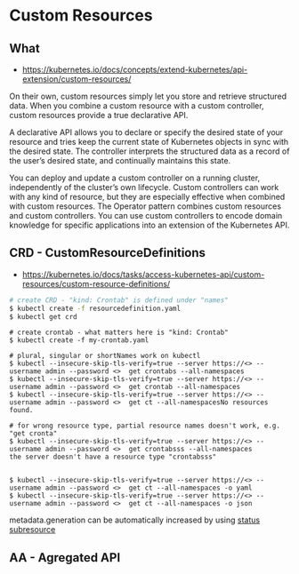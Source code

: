 # Custom Resources

## What
* https://kubernetes.io/docs/concepts/extend-kubernetes/api-extension/custom-resources/

On their own, custom resources simply let you store and retrieve structured data. When you combine a custom resource with a custom controller, custom resources provide a true declarative API.

A declarative API allows you to declare or specify the desired state of your resource and tries keep the current state of Kubernetes objects in sync with the desired state. The controller interprets the structured data as a record of the user’s desired state, and continually maintains this state.

You can deploy and update a custom controller on a running cluster, independently of the cluster’s own lifecycle. Custom controllers can work with any kind of resource, but they are especially effective when combined with custom resources. The Operator pattern combines custom resources and custom controllers. You can use custom controllers to encode domain knowledge for specific applications into an extension of the Kubernetes API.

## CRD - CustomResourceDefinitions
* https://kubernetes.io/docs/tasks/access-kubernetes-api/custom-resources/custom-resource-definitions/

```bash
# create CRD - "kind: Crontab" is defined under "names"
$ kubectl create -f resourcedefinition.yaml
$ kubectl get crd
```

```
# create crontab - what matters here is "kind: Crontab"
$ kubectl create -f my-crontab.yaml

# plural, singular or shortNames work on kubectl
$ kubectl --insecure-skip-tls-verify=true --server https://<> --username admin --password <>  get crontabs --all-namespaces
$ kubectl --insecure-skip-tls-verify=true --server https://<> --username admin --password <>  get crontab --all-namespaces
$ kubectl --insecure-skip-tls-verify=true --server https://<> --username admin --password <>  get ct --all-namespacesNo resources found.

# for wrong resource type, partial resource names doesn't work, e.g. "get cronta"
$ kubectl --insecure-skip-tls-verify=true --server https://<> --username admin --password <>  get crontabsss --all-namespaces
the server doesn't have a resource type "crontabsss"


$ kubectl --insecure-skip-tls-verify=true --server https://<> --username admin --password <>  get ct --all-namespaces -o yaml
$ kubectl --insecure-skip-tls-verify=true --server https://<> --username admin --password <>  get ct --all-namespaces -o json
```
metadata.generation can be automatically increased by using [status subresource](
https://kubernetes.io/docs/tasks/access-kubernetes-api/custom-resources/custom-resource-definitions/#status-subresource)


## AA - Agregated API

